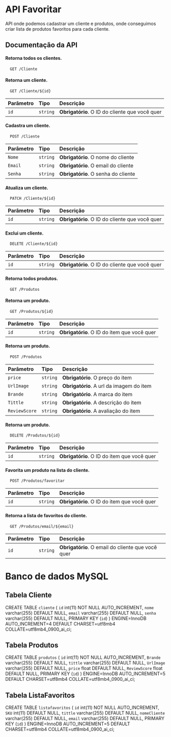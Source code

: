 
# API Favoritar

API onde podemos cadastrar um cliente e produtos, onde conseguimos criar lista de produtos favoritos para cada cliente.




## Documentação da API



#### Retorna todos os clientes.

```http
  GET /Cliente
```


#### Retorna um cliente.

```http
  GET /Cliente/${id}
```

| Parâmetro   | Tipo       | Descrição                                   |
| :---------- | :--------- | :------------------------------------------ |
| `id`      | `string` | **Obrigatório**. O ID do cliente que você quer |

#### Cadastra um cliente.

```http
  POST /Cliente
```

| Parâmetro   | Tipo       | Descrição                                   |
| :---------- | :--------- | :------------------------------------------ |
| `Nome`      | `string` | **Obrigatório**. O nome do cliente |
| `Email`      | `string` | **Obrigatório**. O email do cliente |
| `Senha`      | `string` | **Obrigatório**. O senha do cliente |


#### Atualiza um cliente.

```http
  PATCH /Cliente/${id}
```

| Parâmetro   | Tipo       | Descrição                                   |
| :---------- | :--------- | :------------------------------------------ |
| `id`      | `string` | **Obrigatório**. O ID do cliente que você quer |


#### Exclui um cliente.

```http
  DELETE /Cliente/${id}
```

| Parâmetro   | Tipo       | Descrição                                   |
| :---------- | :--------- | :------------------------------------------ |
| `id`      | `string` | **Obrigatório**. O ID do cliente que você quer |


#### Retorna todos produtos.

```http
  GET /Produtos
```


#### Retorna um produto.

```http
  GET /Produtos/${id}
```

| Parâmetro   | Tipo       | Descrição                                   |
| :---------- | :--------- | :------------------------------------------ |
| `id`      | `string` | **Obrigatório**. O ID do item que você quer |




#### Retorna um produto.

```http
  POST /Produtos
```

| Parâmetro   | Tipo       | Descrição                                   |
| :---------- | :--------- | :------------------------------------------ |
| `price`      | `string` | **Obrigatório**. O preço do item |
| `UrlImage`      | `string` | **Obrigatório**. A url da imagem do item |
| `Brande`      | `string` | **Obrigatório**. A marca do item|
| `Tittle`      | `string` | **Obrigatório**. A descrição do item |
| `ReviewScore`      | `string` | **Obrigatório**. A avaliação do item |

#### Retorna um produto.

```http
  DELETE /Produtos/${id}
```

| Parâmetro   | Tipo       | Descrição                                   |
| :---------- | :--------- | :------------------------------------------ |
| `id`      | `string` | **Obrigatório**. O ID do item que você quer |


#### Favorita um produto na lista do cliente.

```http
  POST /Produtos/favoritar
```

| Parâmetro   | Tipo       | Descrição                                   |
| :---------- | :--------- | :------------------------------------------ |
| `id`      | `string` | **Obrigatório**. O ID do item que você quer |


#### Retorna a lista de favoritos do cliente.

```http
  GET /Produtos/email/${email}
```

| Parâmetro   | Tipo       | Descrição                                   |
| :---------- | :--------- | :------------------------------------------ |
| `id`      | `string` | **Obrigatório**. O email do cliente que você quer |






# Banco de dados MySQL

## Tabela Cliente
CREATE TABLE `cliente` (
  `id` int(11) NOT NULL AUTO_INCREMENT,
  `nome` varchar(255) DEFAULT NULL,
  `email` varchar(255) DEFAULT NULL,
  `senha` varchar(255) DEFAULT NULL,
  PRIMARY KEY (`id`)
) ENGINE=InnoDB AUTO_INCREMENT=4 DEFAULT CHARSET=utf8mb4 COLLATE=utf8mb4_0900_ai_ci;


## Tabela Produtos
CREATE TABLE `produtos` (
  `id` int(11) NOT NULL AUTO_INCREMENT,
  `Brande` varchar(255) DEFAULT NULL,
  `tittle` varchar(255) DEFAULT NULL,
  `UrlImage` varchar(255) DEFAULT NULL,
  `price` float DEFAULT NULL,
  `ReviewScore` float DEFAULT NULL,
  PRIMARY KEY (`id`)
) ENGINE=InnoDB AUTO_INCREMENT=5 DEFAULT CHARSET=utf8mb4 COLLATE=utf8mb4_0900_ai_ci;


## Tabela ListaFavoritos
CREATE TABLE `listafavoritos` (
  `id` int(11) NOT NULL AUTO_INCREMENT,
  `SKU` int(11) DEFAULT NULL,
  `tittle` varchar(255) DEFAULT NULL,
  `nomeCliente` varchar(255) DEFAULT NULL,
  `email` varchar(255) DEFAULT NULL,
  PRIMARY KEY (`id`)
) ENGINE=InnoDB AUTO_INCREMENT=5 DEFAULT CHARSET=utf8mb4 COLLATE=utf8mb4_0900_ai_ci;





